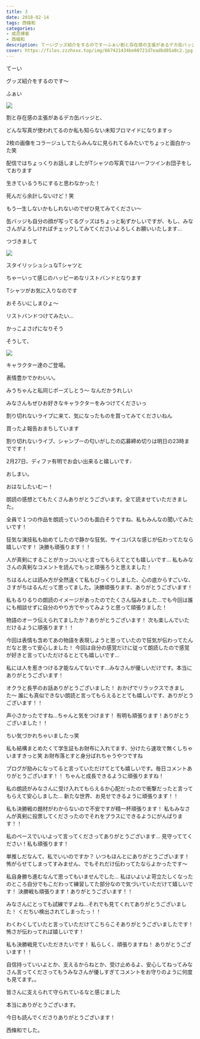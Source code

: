 ```yaml
---
title: 3
date: 2018-02-14
tags: 西條和
categories: 
- 成员博客
- 西條和
description: てーいグッズ紹介をするのです〜ふぁい割と存在感の主張があるデカ缶バッジと、どんな写真が使われてるのか私も知らない未知ブロマイドにな...
cover: https://files.zzzhxxx.top/img/667421434be60721d7eadbd85a0c2.jpg 
---
```







てーい







グッズ紹介をするのです〜







ふぁい



![](https://files.zzzhxxx.top/img/667421434be60721d7eadbd85a0c2.jpg)






割と存在感の主張があるデカ缶バッジと、

どんな写真が使われてるのか私も知らない未知ブロマイドになりますっ







2枚の画像をコラージュしてたらみんなに見られてるみたいでちょっと面白かった笑






配信ではちょっくりお話しましたがTシャツの写真ではハーフツインお団子をしております









生きているうちにすると思わなかった！





死んだら余計しないけど！笑






もう一生しないかもしれないのでぜひ見てみてください〜








缶バッジも自分の顔が写ってるグッズはちょっと恥ずかしいですが、もし、みなさんがよろしければチェックしてみてくださいよろしくお願いいたします…






つづきまして






![](https://files.zzzhxxx.top/img/667421434be60721d7eadbd85a0c2-01.jpg)



スタイリッシュシュなTシャツと

ちゃーいって感じのハッピーめなリストバンドとなります





Tシャツがお気に入りなのです









おそろいにしまひょ〜



リストバンドつけてみたい…



かっこよさげになりそう







そうして、





![](https://files.zzzhxxx.top/img/667421434be60721d7eadbd85a0c2-02.jpg)





キャラクター達のご登場。




表情豊かでかわいい。



みうちゃんと私同じポーズしとう〜
なんだかうれしい






みなさんもぜひお好きなキャラクターをみつけてくださいっ










割り切れないライブに来て、気になったものを買ってみてくださいねん





買ったよ報告おまちしています







割り切れないライブ、シャンプーの匂いがしたの応募締め切りは明日の23時までです！









2月27日、ディファ有明でお会い出来ると嬉しいです♩







おしまい。







おはなしたいむー！







朗読の感想とてもたくさんありがとうございます。全て読ませていただきました。





全員で１つの作品を朗読っていうのも面白そうですね、私もみんなの聞いてみたいです！




狂気な演技私も始めてしたので静かな狂気、サイコパスな感じが伝わってたなら嬉しいです！
決勝も頑張ります！！



人が真剣にすることがカッコいいと言ってもらえてとても嬉しいです…
私もみなさんの真剣なコメントを読んでもっと頑張ろうと思えました！




ちはるんとは読み方が全然違くて私もびっくりしました、心の底からすごいな、さすがちはるんだって思ってました。決勝頑張ります、ありがとうございます！






私もるりるりの朗読のイメージがあったのでたくさん悩みました…でも今回は誰にも相談せずに自分のやり方でやってみようと思って頑張りました！




物語のオーラ伝えられてましたか？ありがとうございます！
次も楽しんでいただけるように頑張ります！！



今回は表情も含めてあの物語を表現しようと思っていたので狂気が伝わってたんだなと思って安心しました！
今回は自分の感覚だけに従って朗読したので感覚が好きと言っていただけるととても嬉しいです…






私には人を惹きつける才能なんてないです…みなさんが優しいだけです。本当にありがとうございます！






オクラと長芋のお話ありがとうございました！
おかげでリラックスできました〜
誰にも真似できない朗読と言ってもらえるととても嬉しいです、ありがとうございます！！




声小さかったですね…ちゃんと気をつけます！
有明も頑張ります！ありがとうございました！！

ちい気づかれちゃいましたっ笑






私も結構まとめたくて学生証もお財布に入れてます、分けたら速攻で無くしちゃいますきっと笑
お財布落とすと身分ばれちゃうやつですね






ブログが励みになってると言っていただけてとても嬉しいです。毎日コメントありがとうございます！！
ちゃんと成長できるように頑張りますね！






私の朗読がみなさんに受け入れてもらえるか心配だったので衝撃だったと言ってもらえて安心しました…
新たな世界、お見せできるように頑張ります！！






私も決勝戦の題材がわからないので不安ですが精一杯頑張ります！
私もみなさんが真剣に投票してくださったのでそれをプラスにできるようにがんばります！！





私のペースでいいよって言ってくださってありがとうございます…
見守っててください！私も頑張ります！





単推しだなんて、私でいいのですか？
いつもほんとにありがとうございます！
怖がらせてしまってすみません、でもそれだけ伝わってたならよかったです〜




私自身勝ち進むなんて思ってもいませんでした…
私はいよいよ苛立たしくなったのところ自分でもこだわって練習してた部分なので気づいていただけて嬉しいです！
決勝戦も頑張ります！ありがとうございます！！




みなさんにとっても試練ですよね…それでも見てくれてありがとうございました！
くだちい検出されてしまったっ！！





わくわくしていたと言っていただけてこちらこそありがとうございましたです！
怖さが伝わってれば嬉しいです！




私も決勝戦見ていただきたいです！
私らしく、頑張りますね！
ありがとうございます！！












自信持っていいよとか、支えるからねとか、受け止めるよ、安心してねってみなさん言ってくださってもうみなさんが優しすぎてコメントをお守りのように何度も見てます。。






皆さんに支えられて守られているなと感じました



本当にありがとうございます。







今日も読んでくださりありがとうございます！



西條和でした。


